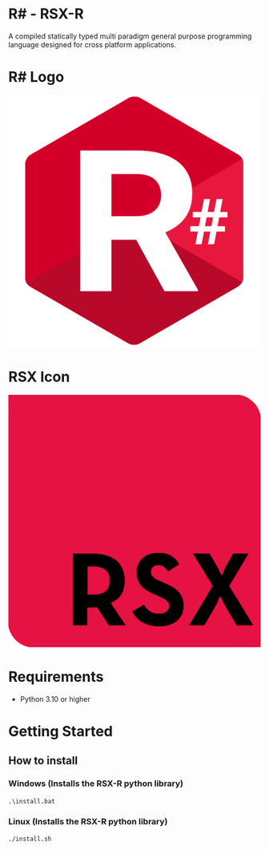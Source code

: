 # R# - RSX-R
A compiled statically typed multi paradigm general purpose programming language designed for cross platform applications.

# R# Logo
![R# Logo](rsxr/logo.png)

# RSX Icon
![RSX Icon](rsxr/icon.png)

# Requirements
- Python 3.10 or higher

# Getting Started
## How to install
### Windows (Installs the RSX-R python library)
```
.\install.bat
```

### Linux (Installs the RSX-R python library)
```
./install.sh
```
